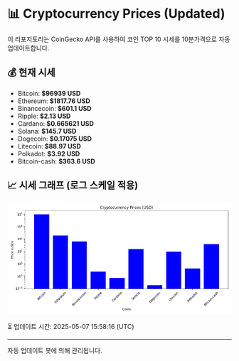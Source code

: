 
# 📊 Cryptocurrency Prices (Updated)

이 리포지토리는 CoinGecko API를 사용하여 코인 TOP 10 시세를 10분가격으로 자동 업데이트합니다.

## 💰 현재 시세
- Bitcoin: **$96939 USD**
- Ethereum: **$1817.76 USD**
- Binancecoin: **$601.1 USD**
- Ripple: **$2.13 USD**
- Cardano: **$0.665621 USD**
- Solana: **$145.7 USD**
- Dogecoin: **$0.17075 USD**
- Litecoin: **$88.97 USD**
- Polkadot: **$3.92 USD**
- Bitcoin-cash: **$363.6 USD**

## 📈 시세 그래프 (로그 스케일 적용)
![Crypto Prices](crypto_prices.png)

⏳ 업데이트 시간: 2025-05-07 15:58:16 (UTC)

---
자동 업데이트 봇에 의해 관리됩니다.
